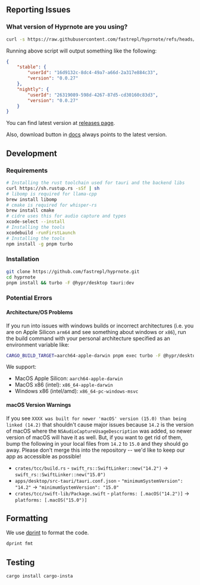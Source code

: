 ## Reporting Issues

### What version of Hyprnote are you using?

```bash
curl -s https://raw.githubusercontent.com/fastrepl/hyprnote/refs/heads/main/scripts/info.sh | bash
```

Running above script will output something like the following:

```json
{
    "stable": {
        "userId": "16d9132c-8dc4-49a7-a66d-2a317e884c33",
        "version": "0.0.27"
    },
    "nightly": {
        "userId": "26319089-598d-4267-87d5-cd30160c83d3",
        "version": "0.0.27"
    }
}
```

You can find latest version at [releases page](https://github.com/fastrepl/hyprnote/releases).

Also, download button in [docs](https://docs.hyprnote.com) always points to the latest version.

## Development

### Requirements
``` bash
# Installing the rust toolchain used for tauri and the backend libs
curl https://sh.rustup.rs -sSf | sh
# libomp is required for llama-cpp
brew install libomp
# cmake is required for whisper-rs
brew install cmake
# cidre uses this for audio capture and types
xcode-select --install
# Installing the tools
xcodebuild -runFirstLaunch
# Installing the tools
npm install -g pnpm turbo
```

### Installation
```bash
git clone https://github.com/fastrepl/hyprnote.git
cd hyprnote
pnpm install && turbo -F @hypr/desktop tauri:dev
```

### Potential Errors
#### Architecture/OS Problems
If you run into issues with windows builds or incorrect architectures (i.e. you are on Apple Silicon `arm64` and see something about windows or `x86`), run the build command with your personal architecture specified as an environment variable like:
```bash
CARGO_BUILD_TARGET=aarch64-apple-darwin pnpm exec turbo -F @hypr/desktop tauri:dev 
```

We support:
- MacOS Apple Silicon: `aarch64-apple-darwin`
- MacOS x86 (intel): `x86_64-apple-darwin`
- Windows x86 (intel/amd): `x86_64-pc-windows-msvc`

#### macOS Version Warnings
If you see `XXXX was built for newer 'macOS' version (15.0) than being linked (14.2)` that shouldn't cause major issues because `14.2` is the version of macOS where the `NSAudioCaptureUsageDescription` was added, so newer version of macOS will have it as well. But, if you want to get rid of them, bump the following in your local files from `14.2` to `15.0` and they should go away. Please don't merge this into the repository -- we'd like to keep our app as accessible as possible!
- `crates/tcc/build.rs` - `swift_rs::SwiftLinker::new("14.2")` -> `swift_rs::SwiftLinker::new("15.0")`
- `apps/desktop/src-tauri/tauri.conf.json` - `"minimumSystemVersion": "14.2"` -> `"minimumSystemVersion": "15.0"`
- `crates/tcc/swift-lib/Package.swift` - `platforms: [.macOS("14.2")]` -> `platforms: [.macOS("15.0")]`

## Formatting

We use [dprint](https://dprint.dev/) to format the code.

```bash
dprint fmt
```

## Testing

```bash
cargo install cargo-insta
```
